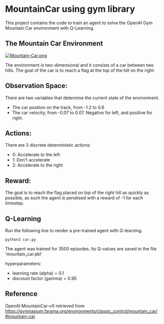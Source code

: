# MountainCar using gym library

This project contains the code to train an agent to solve the OpenAI Gym Mountain Car environment with Q-Learning.
## The Mountain Car Environment

[![Mountain-Car.png](https://i.postimg.cc/1Xr2DbTT/Mountain-Car.png)](https://postimg.cc/QKVf3Yjk)

The environment is two-dimensional and it consists of a car between two hills. The goal of the car is to reach a flag at the top of the hill on the right.

## Observation Space:
There are two variables that determine the current state of the environment.

- The car position on the track, from -1.2 to 0.6
- The car velocity, from -0.07 to 0.07. Negative for left, and positive for right.

## Actions:
There are 3 discrete deterministic actions:

- 0: Accelerate to the left
- 1: Don't accelerate
- 2: Accelerate to the right

## Reward:

The goal is to reach the flag placed on top of the right hill as quickly as possible, as such the agent is penalised with a reward of -1 for each timestep.

## Q-Learning

Run the following line to render a pre-trained agent with Q-learning.
```
python3 car.py
```
The agent was trained for 3500 episodes. Its Q-values are saved in the file 'mountain_car.pkl'

 hyperparameters:
- learning rate (alpha) = 0.1
- discount factor (gamma) = 0.95


## Reference
OpenAI MountainCar-v0 retrieved from https://gymnasium.farama.org/environments/classic_control/mountain_car/#mountain-car
